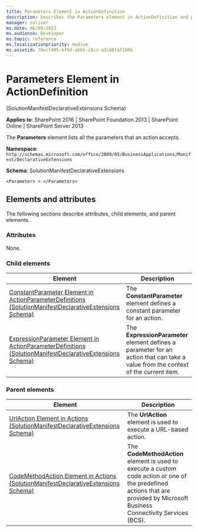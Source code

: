 ```yaml
---
title: Parameters Element in ActionDefinition
description: Describes the Parameters element in ActionDefinition and provides the elements and attributes.
manager: soliver
ms.date: 06/09/2022
ms.audience: Developer
ms.topic: reference
ms.localizationpriority: medium
ms.assetid: 70ecf495-6f5d-abb5-c8cc-a3c88faf186b
---
```


# Parameters Element in ActionDefinition

(SolutionManifestDeclarativeExtensions Schema)

**Applies to**: SharePoint 2016 | SharePoint Foundation 2013 | SharePoint Online | SharePoint Server 2013

The **Parameters** element lists all the parameters that an action accepts.

**Namespace**:
`http://schemas.microsoft.com/office/2009/05/BusinessApplications/Manifest/DeclarativeExtensions`

**Schema**: SolutionManifestDeclarativeExtensions

```
<Parameters > </Parameters>
```

## Elements and attributes

The following sections describe attributes, child elements, and parent elements.

### Attributes

None.

### Child elements

| Element | Description |
| --- | --- |
| [ConstantParameter Element in ActionParameterDefinitions (SolutionManifestDeclarativeExtensions Schema)](constantparameter-element-in-actionparameterdefinitions-solutionmanifestdeclarat.md) | The **ConstantParameter** element defines a constant parameter for an action. |
| [ExpressionParameter Element in ActionParameterDefinitions (SolutionManifestDeclarativeExtensions Schema)](expressionparameter-element-in-actionparameterdefinitions-solutionmanifestdeclar.md) | The **ExpressionParameter** element defines a parameter for an action that can take a value from the context of the current item. |

### Parent elements


| Element | Description |
| --- | --- |
| [UrlAction Element in Actions (SolutionManifestDeclarativeExtensions Schema)](urlaction-element-in-actions-solutionmanifestdeclarativeextensions-schema.md) | The **UrlAction** element is used to execute a URL-based action. |
| [CodeMethodAction Element in Actions (SolutionManifestDeclarativeExtensions Schema)](codemethodaction-element-in-actions-solutionmanifestdeclarativeextensions-schema.md) | The **CodeMethodAction** element is used to execute a custom code action or one of the predefined actions that are provided by Microsoft Business Connectivity Services (BCS). |

<br/>

<br/>
